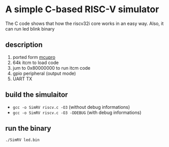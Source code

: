 # A simple C-based RISC-V simulator

The C code shows that how the riscv32i core works in an easy way. Also, it can run led blink binary

## description

1. ported form [mcupro](https://github.com/mcupro/SimRV32I)
2. 64k itcm to load code
3. jum to 0x80000000 to run itcm code
4. gpio peripheral (output mode)
5. UART TX

## build the simulaitor

- `gcc -o SimRV riscv.c -O3` (without debug informations)
- `gcc -o SimRV riscv.c -O3 -DDEBUG` (with debug informations)

## run the binary

	./SimRV led.bin
